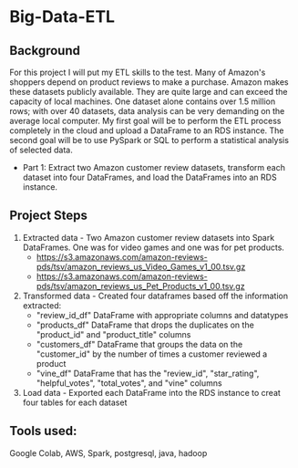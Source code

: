 # Big-Data-ETL

## Background
For this project I will put my ETL skills to the test. Many of Amazon's shoppers depend on product reviews to make a purchase. Amazon makes these datasets publicly available. They are quite large and can exceed the capacity of local machines. One dataset alone contains over 1.5 million rows; with over 40 datasets, data analysis can be very demanding on the average local computer. My first goal will be to perform the ETL process completely in the cloud and upload a DataFrame to an RDS instance. The second goal will be to use PySpark or SQL to perform a statistical analysis of selected data.

* Part 1: Extract two Amazon customer review datasets, transform each dataset into four DataFrames, and load the DataFrames into an RDS instance.
    
## Project Steps
1. Extracted data - Two Amazon customer review datasets into Spark DataFrames. One was for video games and one was for pet products.
    * https://s3.amazonaws.com/amazon-reviews-pds/tsv/amazon_reviews_us_Video_Games_v1_00.tsv.gz 
    * https://s3.amazonaws.com/amazon-reviews-pds/tsv/amazon_reviews_us_Pet_Products_v1_00.tsv.gz
2. Transformed data - Created four dataframes based off the information extracted:
    * "review_id_df" DataFrame with appropriate columns and datatypes
    * "products_df" DataFrame that drops the duplicates on the "product_id" and "product_title" columns
    * "customers_df" DataFrame that groups the data on the "customer_id" by the number of times a customer reviewed a product
    * "vine_df" DataFrame that has the "review_id", "star_rating", "helpful_votes", "total_votes", and "vine" columns
3. Load data - Exported each DataFrame into the RDS instance to creat four tables for each dataset

## Tools used: 
Google Colab, AWS, Spark, postgresql, java, hadoop
